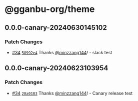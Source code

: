 # @gganbu-org/theme

## 0.0.0-canary-20240630145102

### Patch Changes

- [#34](https://github.com/gganbu-org/gganbu-ui/pull/34) [`58992e4`](https://github.com/gganbu-org/gganbu-ui/commit/58992e47555df875b38029e65192852a3a5c03b3) Thanks [@minzzang144](https://github.com/minzzang144)! - slack test

## 0.0.0-canary-20240623103954

### Patch Changes

- [#34](https://github.com/gganbu-org/gganbu-ui/pull/34) [`28a0183`](https://github.com/gganbu-org/gganbu-ui/commit/28a01837467853dcf3815f6f39f7a2623e353420) Thanks [@minzzang144](https://github.com/minzzang144)! - Canary release test
